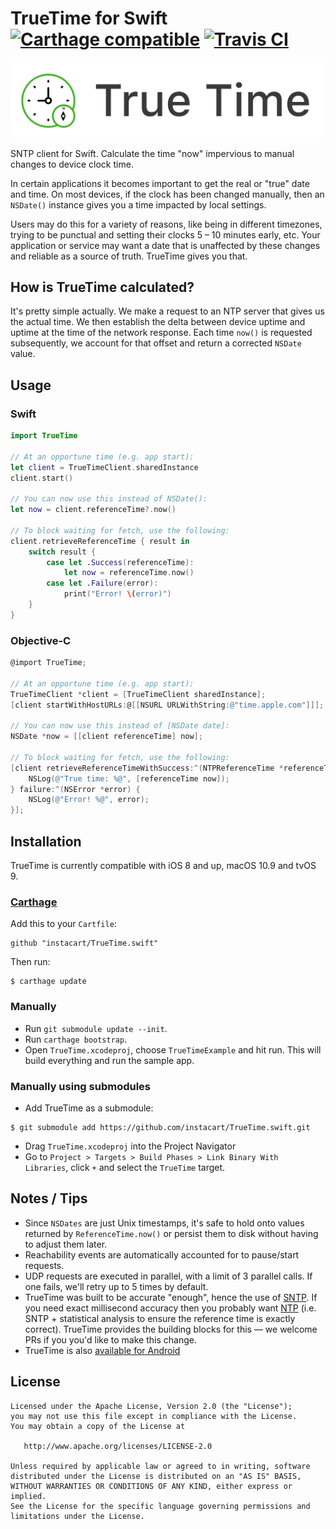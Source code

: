 # TrueTime for Swift [![Carthage compatible](https://img.shields.io/badge/Carthage-compatible-4BC51D.svg?style=flat)](https://github.com/Carthage/Carthage) [![Travis CI](https://travis-ci.org/instacart/TrueTime.swift.svg?branch=master)](https://travis-ci.org/instacart/TrueTime.swift)

![TrueTime](truetime.png "TrueTime for Swift")

SNTP client for Swift. Calculate the time "now" impervious to manual changes to device clock time.

In certain applications it becomes important to get the real or "true" date and time. On most devices, if the clock has been changed manually, then an `NSDate()` instance gives you a time impacted by local settings.

Users may do this for a variety of reasons, like being in different timezones, trying to be punctual and setting their clocks 5 – 10 minutes early, etc. Your application or service may want a date that is unaffected by these changes and reliable as a source of truth. TrueTime gives you that.

## How is TrueTime calculated?

It's pretty simple actually. We make a request to an NTP server that gives us the actual time. We then establish the delta between device uptime and uptime at the time of the network response. Each time `now()` is requested subsequently, we account for that offset and return a corrected `NSDate` value.

## Usage

### Swift
```swift
import TrueTime

// At an opportune time (e.g. app start):
let client = TrueTimeClient.sharedInstance
client.start()

// You can now use this instead of NSDate():
let now = client.referenceTime?.now()

// To block waiting for fetch, use the following:
client.retrieveReferenceTime { result in
    switch result {
        case let .Success(referenceTime):
            let now = referenceTime.now()
        case let .Failure(error):
            print("Error! \(error)")
    }
}
```
### Objective-C
```objective-c
@import TrueTime;

// At an opportune time (e.g. app start):
TrueTimeClient *client = [TrueTimeClient sharedInstance];
[client startWithHostURLs:@[[NSURL URLWithString:@"time.apple.com"]]];

// You can now use this instead of [NSDate date]:
NSDate *now = [[client referenceTime] now];

// To block waiting for fetch, use the following:
[client retrieveReferenceTimeWithSuccess:^(NTPReferenceTime *referenceTime) {
    NSLog(@"True time: %@", [referenceTime now]);
} failure:^(NSError *error) {
    NSLog(@"Error! %@", error);
}];
```

## Installation

TrueTime is currently compatible with iOS 8 and up, macOS 10.9 and tvOS 9.

### [Carthage](https://github.com/Carthage/Carthage)

Add this to your `Cartfile`:

```
github "instacart/TrueTime.swift"
```

Then run:
```
$ carthage update
```

### Manually

* Run `git submodule update --init`.
* Run `carthage bootstrap`.
* Open `TrueTime.xcodeproj`, choose `TrueTimeExample` and hit run. This will build everything and run the sample app.

### Manually using submodules

* Add TrueTime as a submodule:

```
$ git submodule add https://github.com/instacart/TrueTime.swift.git
```

* Drag `TrueTime.xcodeproj` into the Project Navigator
* Go to `Project > Targets > Build Phases > Link Binary With Libraries`, click `+` and select the `TrueTime` target.

## Notes / Tips
* Since `NSDates` are just Unix timestamps, it's safe to hold onto values returned by `ReferenceTime.now()` or persist them to disk without having to adjust them later.
* Reachability events are automatically accounted for to pause/start requests.
* UDP requests are executed in parallel, with a limit of 3 parallel calls. If one fails, we'll retry up to 5 times by default.
* TrueTime was built to be accurate "enough", hence the use of [SNTP](https://en.wikipedia.org/wiki/Network_Time_Protocol#SNTP). If you need exact millisecond accuracy then you probably want [NTP](https://www.meinbergglobal.com/english/faq/faq_37.htm) (i.e. SNTP + statistical analysis to ensure the reference time is exactly correct). TrueTime provides the building blocks for this — we welcome PRs if you you'd like to make this change.
* TrueTime is also [available for Android](https://github.com/instacart/truetime-android)

## License

```
Licensed under the Apache License, Version 2.0 (the "License");
you may not use this file except in compliance with the License.
You may obtain a copy of the License at

   http://www.apache.org/licenses/LICENSE-2.0

Unless required by applicable law or agreed to in writing, software
distributed under the License is distributed on an "AS IS" BASIS,
WITHOUT WARRANTIES OR CONDITIONS OF ANY KIND, either express or implied.
See the License for the specific language governing permissions and
limitations under the License.
```
